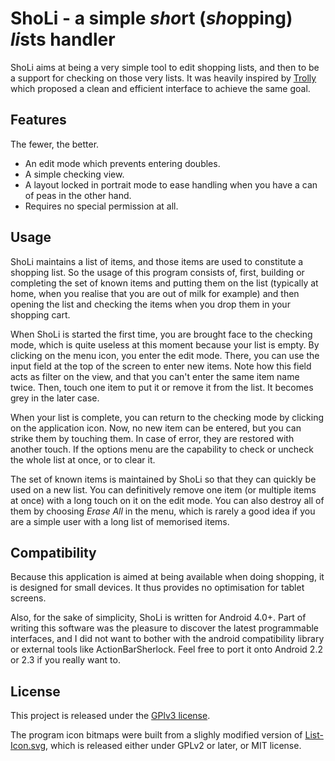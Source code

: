 # ShoLi - a simple *sho*rt (*sho*pping) *li*sts handler

ShoLi aims at being a very simple tool to edit shopping lists, and then to be a support for checking on those very lists. It was heavily inspired by [Trolly](http://code.google.com/p/trolly/) which proposed a clean and efficient interface to achieve the same goal.

## Features

The fewer, the better.

* An edit mode which prevents entering doubles.
* A simple checking view.
* A layout locked in portrait mode to ease handling when you have a can of peas in the other hand.
* Requires no special permission at all.
 
## Usage

ShoLi maintains a list of items, and those items are used to constitute a shopping list. So the usage of this program consists of, first, building or completing the set of known items and putting them on the list (typically at home, when you realise that you are out of milk for example) and then opening the list and checking the items when you drop them in your shopping cart.

When ShoLi is started the first time, you are brought face to the checking mode, which is quite useless at this moment because your list is empty. By clicking on the menu icon, you enter the edit mode. There, you can use the input field at the top of the screen to enter new items. Note how this field acts as filter on the view, and that you can't enter the same item name twice. Then, touch one item to put it or remove it from the list. It becomes grey in the later case.

When your list is complete, you can return to the checking mode by clicking on the application icon. Now, no new item can be entered, but you can strike them by touching them. In case of error, they are restored with another touch. If the options menu are the capability to check or uncheck the whole list at once, or to clear it.

The set of known items is maintained by ShoLi so that they can quickly be used on a new list. You can definitively remove one item (or multiple items at once) with a long touch on it on the edit mode. You can also destroy all of them by choosing *Erase All* in the menu, which is rarely a good idea if you are a simple user with a long list of memorised items.

## Compatibility

Because this application is aimed at being available when doing shopping, it is designed for small devices. It thus provides no optimisation for tablet screens.

Also, for the sake of simplicity, ShoLi is written for Android 4.0+. Part of writing this software was the pleasure to discover the latest programmable interfaces, and I did not want to bother with the android compatibility library or external tools like ActionBarSherlock. Feel free to port it onto Android 2.2 or 2.3 if you really want to.

## License

This project is released under the [GPlv3 license](http://www.gnu.org/copyleft/gpl-3.0.html).

The program icon bitmaps were built from a slighly modified version of [List-Icon.svg](http://commons.wikimedia.org/wiki/File:List-Icon.svg), which is released either under GPLv2 or later, or MIT license.